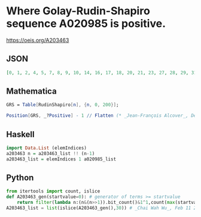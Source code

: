 # Where Golay\-Rudin\-Shapiro sequence A020985 is positive\.
https://oeis.org/A203463
## JSON
```JSON
[0, 1, 2, 4, 5, 7, 8, 9, 10, 14, 16, 17, 18, 20, 21, 23, 27, 28, 29, 31, 32, 33, 34, 36, 37, 39, 40, 41, 42, 46, 51, 54, 56, 57, 58, 62, 64, 65, 66, 68, 69, 71, 72, 73, 74, 78, 80, 81, 82, 84, 85, 87, 91, 92, 93, 95, 99, 102, 107, 108, 109, 111, 112, 113, 114]
```
## Mathematica
```Mathematica
GRS = Table[RudinShapiro[n], {n, 0, 200}];
```
```Mathematica
Position[GRS, _?Positive] - 1 // Flatten (* _Jean-François Alcover_, Dec 11 2018 *)
```
## Haskell
```Haskell
import Data.List (elemIndices)
a203463 n = a203463_list !! (n-1)
a203463_list = elemIndices 1 a020985_list
```
## Python
```Python
from itertools import count, islice
def A203463_gen(startvalue=0): # generator of terms >= startvalue
    return filter(lambda n:(n&(n>>1)).bit_count()&1^1,count(max(startvalue,0)))
A203463_list = list(islice(A203463_gen(),30)) # _Chai Wah Wu_, Feb 11 2023
```
